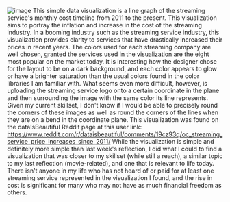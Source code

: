 ![image](https://github.com/nadavk2002/reflections/assets/34312348/b94223cf-d5fc-42bc-b441-164f5a5a85bc)
This simple data visualization is a line graph of the streaming service's monthly cost timeline from 2011 to the present. This visualization aims to portray the inflation and increase in the cost of the streaming industry. In a booming industry such as the streaming service industry, this visualization provides clarity to services that have drastically increased their prices in recent years. The colors used for each streaming company are well chosen, granted the services used in the visualization are the eight most popular on the market today. It is interesting how the designer chose for the layout to be on a dark background, and each color appears to glow or have a brighter saturation than the usual colors found in the color libraries I am familiar with. What seems even more difficult, however, is uploading the streaming service logo onto a certain coordinate in the plane and then surrounding the image with the same color its line represents. Given my current skillset, I don't know if I would be able to precisely round the corners of these images as well as round the corners of the lines when they are on a bend in the coordinate plane. This visualization was found on the dataIsBeautiful Reddit page at this user link: https://www.reddit.com/r/dataisbeautiful/comments/19cz93q/oc_streaming_service_price_increases_since_2011/
While the visualization is simple and definitely more simple than last week's reflection, I did what I could to find a visualization that was closer to my skillset (while still a reach), a similar topic to my last reflection (movie-related), and one that is relevant to life today. There isn't anyone in my life who has not heard of or paid for at least one streaming service represented in the visualization I found, and the rise in cost is significant for many who may not have as much financial freedom as others. 
